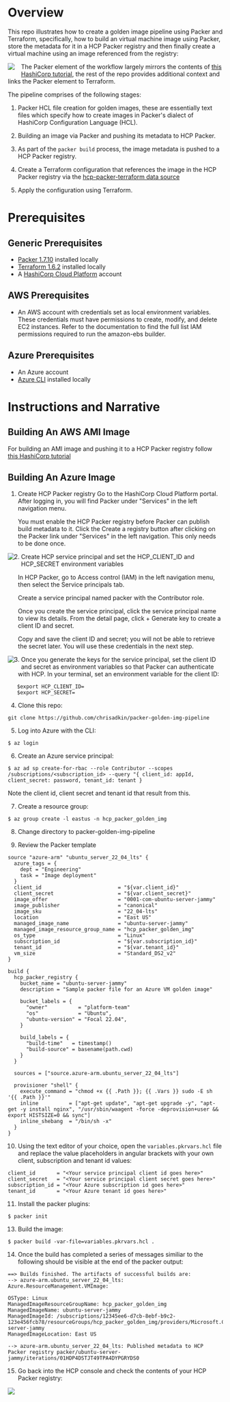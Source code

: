 # Overview

This repo illustrates how to create a golden image pipeline using Packer and Terraform, specifically, how to build an virtual machine image using Packer, store the metadata for it in a HCP Packer registry and then finally
create a virtual machine using an image referenced from the registry:

<img style="float: left; margin: 0px 15px 15px 0px;" src="https://github.com/chrisadkin/packer-golden-img-pipeline/blob/main/png_images/golden_image_workflow.png?raw=true">

The Packer element of the workflow largely mirrors the contents of [this HashiCorp tutorial](https://developer.hashicorp.com/packer/tutorials/hcp-get-started/hcp-push-image-metadata), the rest of the repo provides additional context and links the Packer element to Terraform.

The pipeline comprises of the following stages:

1. Packer HCL file creation for golden images, these are essentially text files which specify how to create images in Packer's dialect of HashiCorp Configuration Language (HCL).

2. Building an image via Packer and pushing its metadata to HCP Packer.

3. As part of the ```packer build``` process, the image metadata is pushed to a HCP Packer registry.

4. Create a Terraform configuration that references the image in the HCP Packer registry via the [hcp-packer-terraform data source](https://developer.hashicorp.com/packer/docs/datasources/hcp/hcp-packer-image)

5. Apply the configuration using Terraform.

# Prerequisites
## Generic Prerequisites

- [Packer 1.7.10](https://developer.hashicorp.com/packer/downloads) installed locally
- [Terraform 1.6.2](https://developer.hashicorp.com/terraform/tutorials/aws-get-started/install-cli) installed locally
- A [HashiCorp Cloud Platform](https://www.hashicorp.com/cloud) account

## AWS Prerequisites
- An AWS account with credentials set as local environment variables. These credentials must have permissions to create, modify, and delete EC2 instances. Refer to the documentation to find the full list IAM permissions required to run the amazon-ebs builder.

## Azure Prerequisites
- An Azure account
- [Azure CLI](https://learn.microsoft.com/en-us/cli/azure/install-azure-cli#install) installed locally

# Instructions and Narrative
## Building An AWS AMI Image

For building an AMI image and pushing it to a HCP Packer registry follow [this HashiCorp tutorial](https://developer.hashicorp.com/packer/tutorials/hcp-get-started/hcp-push-image-metadata)

## Building An Azure Image

1. Create HCP Packer registry
   Go to the HashiCorp Cloud Platform portal. After logging in, you will find Packer under "Services" in the left navigation menu.

   You must enable the HCP Packer registry before Packer can publish build metadata to it. Click the Create a registry button after clicking on the Packer link under "Services" in the left navigation.
   This only needs to be done once.

<img style="float: left; margin: 0px 15px 15px 0px;" src="https://github.com/chrisadkin/packer-golden-img-pipeline/blob/main/png_images/create_hcp_packer_registry.png?raw=true">

2. Create HCP service principal and set the HCP_CLIENT_ID and HCP_SECRET environment variables

   In HCP Packer, go to Access control (IAM) in the left navigation menu, then select the Service principals tab.

   Create a service principal named packer with the Contributor role.

   Once you create the service principal, click the service principal name to view its details. From the detail page, click + Generate key to create a client ID and secret.

   Copy and save the client ID and secret; you will not be able to retrieve the secret later. You will use these credentials in the next step.
   
<img style="float: left; margin: 0px 15px 15px 0px;" src="https://github.com/chrisadkin/packer-golden-img-pipeline/blob/main/png_images/create_hcp_service_principal.png?raw=true">
 
3. Once you generate the keys for the service principal, set the client ID and secret as environment variables so that Packer can authenticate with HCP. 
   In your terminal, set an environment variable for the client ID:
```   
   $export HCP_CLIENT_ID=
   $export HCP_SECRET=
```      

4. Clone this repo:
```
git clone https://github.com/chrisadkin/packer-golden-img-pipeline
```

5. Log into Azure with the CLI:
```
$ az login
```
   
6. Create an Azure service principal:   
```
$ az ad sp create-for-rbac --role Contributor --scopes /subscriptions/<subscription_id> --query "{ client_id: appId, client_secret: password, tenant_id: tenant }
```
   Note the client id, client secret and tenant id that result from this.

7. Create a resource group:
```
$ az group create -l eastus -n hcp_packer_golden_img 
```

8. Change directory to packer-golden-img-pipeline

9. Review the Packer template
```   
source "azure-arm" "ubuntu_server_22_04_lts" {
  azure_tags = {
    dept = "Engineering"
    task = "Image deployment"
  }
  client_id                         = "${var.client_id}"
  client_secret                     = "${var.client_secret}"
  image_offer                       = "0001-com-ubuntu-server-jammy"
  image_publisher                   = "canonical"
  image_sku                         = "22_04-lts"
  location                          = "East US"
  managed_image_name                = "ubuntu-server-jammy"
  managed_image_resource_group_name = "hcp_packer_golden_img"
  os_type                           = "Linux"
  subscription_id                   = "${var.subscription_id}"
  tenant_id                         = "${var.tenant_id}"
  vm_size                           = "Standard_DS2_v2"
}

build {
  hcp_packer_registry {
    bucket_name = "ubuntu-server-jammy"
    description = "Sample packer file for an Azure VM golden image"

    bucket_labels = {
      "owner"          = "platform-team"
      "os"             = "Ubuntu",
      "ubuntu-version" = "Focal 22.04",
    }

    build_labels = {
      "build-time"   = timestamp()
      "build-source" = basename(path.cwd)
    }
  }

  sources = ["source.azure-arm.ubuntu_server_22_04_lts"]

  provisioner "shell" {
    execute_command = "chmod +x {{ .Path }}; {{ .Vars }} sudo -E sh '{{ .Path }}'"
    inline          = ["apt-get update", "apt-get upgrade -y", "apt-get -y install nginx", "/usr/sbin/waagent -force -deprovision+user && export HISTSIZE=0 && sync"]
    inline_shebang  = "/bin/sh -x"
  }
}
```

10. Using the text editor of your choice, open the ```variables.pkrvars.hcl``` file and replace the value placeholders in angular brackets with your own client, subscription and tenant id values:
```
client_id       = "<Your service principal client id goes here>"
client_secret   = "<Your service principal client secret goes here>"
subscription_id = "<Your Azure subscription id goes here>"
tenant_id       = "<Your Azure tenant id goes here>"
```
    
11. Install the packer plugins:
```
$ packer init
```

13. Build the image:
```
$ packer build -var-file=variables.pkrvars.hcl .
```      
    
14. Once the build has completed a series of messages similiar to the following should be visible at the end of the packer output:

``` 
==> Builds finished. The artifacts of successful builds are:
--> azure-arm.ubuntu_server_22_04_lts: Azure.ResourceManagement.VMImage:

OSType: Linux
ManagedImageResourceGroupName: hcp_packer_golden_img
ManagedImageName: ubuntu-server-jammy
ManagedImageId: /subscriptions/12345ee6-d7cb-8ebf-b9c2-123e456fcb78/resourceGroups/hcp_packer_golden_img/providers/Microsoft.Compute/images/ubuntu-server-jammy
ManagedImageLocation: East US

--> azure-arm.ubuntu_server_22_04_lts: Published metadata to HCP Packer registry packer/ubuntu-server-jammy/iterations/01HDP4DSTJT49TPA4DYPGRYDS0
``` 

15. Go back into the HCP console and check the contents of your HCP Packer registry:

<img style="float: left; margin: 0px 15px 15px 0px;" src="https://github.com/chrisadkin/packer-golden-img-pipeline/blob/main/png_images/hcp_packer_registry.png?raw=true">
